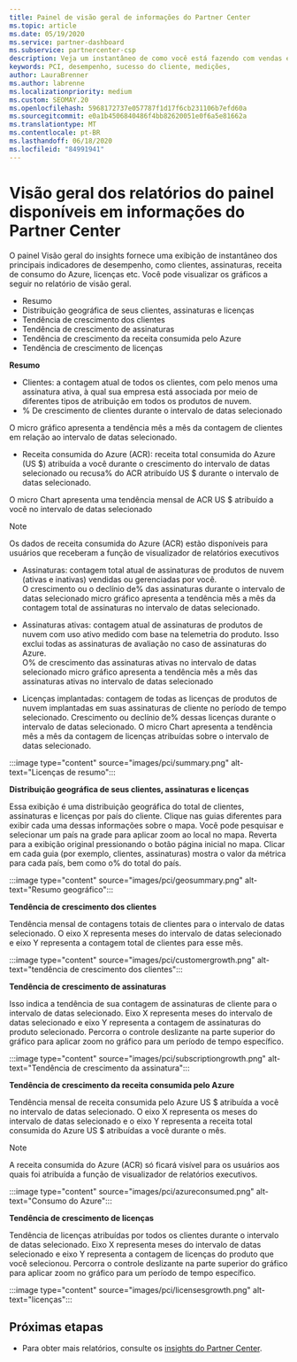 ```yaml
---
title: Painel de visão geral de informações do Partner Center
ms.topic: article
ms.date: 05/19/2020
ms.service: partner-dashboard
ms.subservice: partnercenter-csp
description: Veja um instantâneo de como você está fazendo com vendas e implantação, crescimento do cliente e crescimento da receita com licenças, assinaturas e consumo do Azure.
keywords: PCI, desempenho, sucesso do cliente, medições,
author: LauraBrenner
ms.author: labrenne
ms.localizationpriority: medium
ms.custom: SEOMAY.20
ms.openlocfilehash: 5968172737e057787f1d17f6cb231106b7efd60a
ms.sourcegitcommit: e0a1b4506840486f4bb82620051e0f6a5e81662a
ms.translationtype: MT
ms.contentlocale: pt-BR
ms.lasthandoff: 06/18/2020
ms.locfileid: "84991941"
---
```

# <a name="overview-dashboard-reports-available-in-partner-center-insights"></a>Visão geral dos relatórios do painel disponíveis em informações do Partner Center
 
O painel Visão geral do insights fornece uma exibição de instantâneo dos principais indicadores de desempenho, como clientes, assinaturas, receita de consumo do Azure, licenças etc. Você pode visualizar os gráficos a seguir no relatório de visão geral. 

- Resumo  
- Distribuição geográfica de seus clientes, assinaturas e licenças  
- Tendência de crescimento dos clientes 
- Tendência de crescimento de assinaturas 
- Tendência de crescimento da receita consumida pelo Azure 
- Tendência de crescimento de licenças 

**Resumo**

- Clientes: a contagem atual de todos os clientes, com pelo menos uma assinatura ativa, à qual sua empresa está associada por meio de diferentes tipos de atribuição em todos os produtos de nuvem. 
- % De crescimento de clientes durante o intervalo de datas selecionado 

O micro gráfico apresenta a tendência mês a mês da contagem de clientes em relação ao intervalo de datas selecionado. 

 
- Receita consumida do Azure (ACR): receita total consumida do Azure (US $) atribuída a você durante o crescimento do intervalo de datas selecionado ou recusa% do ACR atribuído US $ durante o intervalo de datas selecionado.

O micro Chart apresenta uma tendência mensal de ACR US $ atribuído a você no intervalo de datas selecionado 
>[!Note] 
>Os dados de receita consumida do Azure (ACR) estão disponíveis para usuários que receberam a função de visualizador de relatórios executivos 
 
- Assinaturas: contagem total atual de assinaturas de produtos de nuvem (ativas e inativas) vendidas ou gerenciadas por você.  
O crescimento ou o declínio de% das assinaturas durante o intervalo de datas selecionado micro gráfico apresenta a tendência mês a mês da contagem total de assinaturas no intervalo de datas selecionado. 
 
- Assinaturas ativas: contagem atual de assinaturas de produtos de nuvem com uso ativo medido com base na telemetria do produto. Isso exclui todas as assinaturas de avaliação no caso de assinaturas do Azure.  
O% de crescimento das assinaturas ativas no intervalo de datas selecionado micro gráfico apresenta a tendência mês a mês das assinaturas ativas no intervalo de datas selecionado 
 
- Licenças implantadas: contagem de todas as licenças de produtos de nuvem implantadas em suas assinaturas de cliente no período de tempo selecionado. Crescimento ou declínio de% dessas licenças durante o intervalo de datas selecionado. O micro Chart apresenta a tendência mês a mês da contagem de licenças atribuídas sobre o intervalo de datas selecionado.

:::image type="content" source="images/pci/summary.png" alt-text="Licenças de resumo":::

**Distribuição geográfica de seus clientes, assinaturas e licenças** 

Essa exibição é uma distribuição geográfica do total de clientes, assinaturas e licenças por país do cliente. Clique nas guias diferentes para exibir cada uma dessas informações sobre o mapa. Você pode pesquisar e selecionar um país na grade para aplicar zoom ao local no mapa. Reverta para a exibição original pressionando o botão página inicial no mapa. Clicar em cada guia (por exemplo, clientes, assinaturas) mostra o valor da métrica para cada país, bem como o% do total do país.  

:::image type="content" source="images/pci/geosummary.png" alt-text="Resumo geográfico":::

**Tendência de crescimento dos clientes**

Tendência mensal de contagens totais de clientes para o intervalo de datas selecionado. O eixo X representa meses do intervalo de datas selecionado e eixo Y representa a contagem total de clientes para esse mês. 

:::image type="content" source="images/pci/customergrowth.png" alt-text="tendência de crescimento dos clientes":::

**Tendência de crescimento de assinaturas**

Isso indica a tendência de sua contagem de assinaturas de cliente para o intervalo de datas selecionado. Eixo X representa meses do intervalo de datas selecionado e eixo Y representa a contagem de assinaturas do produto selecionado. Percorra o controle deslizante na parte superior do gráfico para aplicar zoom no gráfico para um período de tempo específico. 

:::image type="content" source="images/pci/subscriptiongrowth.png" alt-text="Tendência de crescimento da assinatura":::

**Tendência de crescimento da receita consumida pelo Azure**

Tendência mensal de receita consumida pelo Azure US $ atribuída a você no intervalo de datas selecionado. O eixo X representa os meses do intervalo de datas selecionado e o eixo Y representa a receita total consumida do Azure US $ atribuídas a você durante o mês.
   
>[!Note] 
>A receita consumida do Azure (ACR) só ficará visível para os usuários aos quais foi atribuída a função de visualizador de relatórios executivos. 

:::image type="content" source="images/pci/azureconsumed.png" alt-text="Consumo do Azure":::

**Tendência de crescimento de licenças**
 
Tendência de licenças atribuídas por todos os clientes durante o intervalo de datas selecionado. Eixo X representa meses do intervalo de datas selecionado e eixo Y representa a contagem de licenças do produto que você selecionou. Percorra o controle deslizante na parte superior do gráfico para aplicar zoom no gráfico para um período de tempo específico.  

:::image type="content" source="images/pci/licensesgrowth.png" alt-text="licenças":::

## <a name="next-steps"></a>Próximas etapas

- Para obter mais relatórios, consulte os [insights do Partner Center](partner-center-insights.md).
